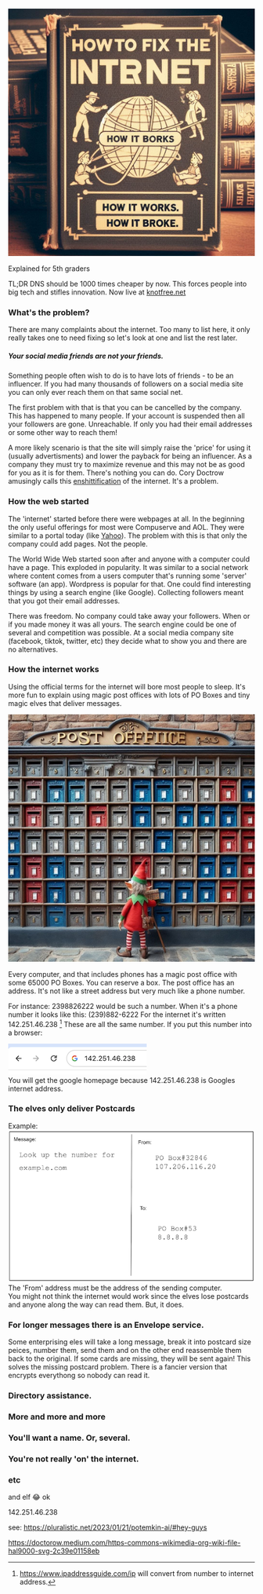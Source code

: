 
![Old fashioned book cover saying "How to fix the internet. How it works. How it broke."](/HowToFix.png)
 
Explained for 5th graders
 

TL;DR DNS should be 1000 times cheaper by now. This forces people into big tech and stifles innovation. Now live at [knotfree.net](https://knotfree.net)

### What's the problem?
There are many complaints about the internet. Too many to list here, it only really takes one to need fixing so let's look at one and list the rest later.

##### Your social media friends are not your friends. 
Something people often wish to do is to have lots of friends - to be an influencer. If you had many thousands of followers on a social media site you can only ever reach them on that same social net. 

The first problem with that is that you can be cancelled by the company. This has happened to many people. If your account is suspended then all your followers are gone. Unreachable. If only you had their email addresses or some other way to reach them!

A more likely scenario is that the site will simply raise the 'price' for using it (usually advertisments) and lower the payback for being an influencer. As a company they must try to maximize revenue and this may not be as good for you as it is for them. There's nothing you can do. Cory Doctrow amusingly calls this [enshittification](https://pluralistic.net/2023/01/21/potemkin-ai/#hey-guys) of the internet. It's a problem.

### How the web started

The 'internet' started before there were webpages at all. In the beginning the only useful offerings for most were Compuserve and AOL. They were similar to a portal today (like [Yahoo](https://yahoo.com)). The problem with this is that only the company could add pages. Not the people.

The World Wide Web started soon after and anyone with a computer could have a page. This exploded in popularity. It was similar to a social network where content comes from a users computer that's running some 'server' software (an app). Wordpress is popular for that. One could find interesting things by using a search engine (like Google). Collecting followers meant that you got their email addresses.

There was freedom. No company could take away your followers. When or if you made money it was all yours. The search engine could be one of several and competition was possible. At a social media company site (facebook, tiktok, twitter, etc) they decide what to show you and there are no alternatives.

### How the internet works

Using the official terms for the internet will bore most people to sleep. It's more fun to explain using magic post offices with lots of PO Boxes and tiny magic elves that deliver messages.

![A wall of post office boxes with a very tiny magic elf](/ElfBoxes1.jpeg)

Every computer, and that includes phones has a magic post office with some 65000 PO Boxes. You can reserve a box. The post office has an address. It's not like a street address but very much like a phone number.

For instance: 2398826222 would be such a number. When it's a phone number it looks like this: (239)882-6222  For the internet it's written 142.251.46.238 [^1] These are all the same number. If you put this number into a browser:

![google](/ip-of-google.png)  
You will get the google homepage because 142.251.46.238 is Googles internet address.
 
### The elves only deliver Postcards
Example:   
 ![example postcard](/Postcard-dns.png)
The 'From' address must be the address of the sending computer.  
You might not think the internet would work since the elves lose postcards and anyone along the way can read them. But, it does. 
### For longer messages there is an Envelope service.
Some enterprising eles will take a long message, break it into postcard size peices, number them, send them and on the other end reassemble them back to the original. If some cards are missing, they will be sent again! This solves the missing postcard problem. There is a fancier version that encrypts everythong so nobody can read it.

### Directory assistance.


### More and more and more


### You'll want a name. Or, several.


### You're not really 'on' the internet.


### etc





[^1]: https://www.ipaddressguide.com/ip will convert from number to internet address. 



 and elf :joy: ok

142.251.46.238

see:  https://pluralistic.net/2023/01/21/potemkin-ai/#hey-guys

https://doctorow.medium.com/https-commons-wikimedia-org-wiki-file-hal9000-svg-2c39e01158eb

